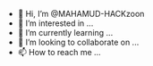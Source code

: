 - 👋 Hi, I’m @MAHAMUD-HACKzoon
- 👀 I’m interested in ...
- 🌱 I’m currently learning ...
- 💞️ I’m looking to collaborate on ...
- 📫 How to reach me ...

<!---
MAHAMUD-HACKzoon/MAHAMUD-HACKzoon is a ✨ special ✨ repository because its `README.md` (this file) appears on your GitHub profile.
You can click the Preview link to take a look at your changes.
--->

